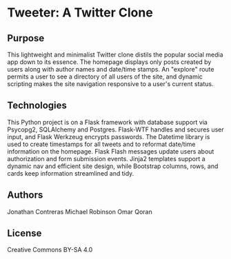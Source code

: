 # Tweeter: A Twitter Clone

## Purpose

This lightweight and minimalist Twitter clone distils the popular social media app down to its essence. The homepage displays only posts created by users along with author names and date/time stamps. An "explore" route permits a user to see a directory of all users of the site, and dynamic scripting makes the site navigation responsive to a user's current status.

## Technologies

This Python project is on a Flask framework with database support via Psycopg2, SQLAlchemy and Postgres. Flask-WTF handles and secures user input, and Flask Werkzeug encrypts passwords. The Datetime library is used to create timestamps for all tweets and to reformat date/time information on the homepage. Flask Flash messages update users about authorization and form submission events. Jinja2 templates support a dynamic nav and efficient site design, while Bootstrap columns, rows, and cards keep information streamlined and tidy.

## Authors

Jonathan Contreras
Michael Robinson
Omar Qoran

## License

Creative Commons BY-SA 4.0
